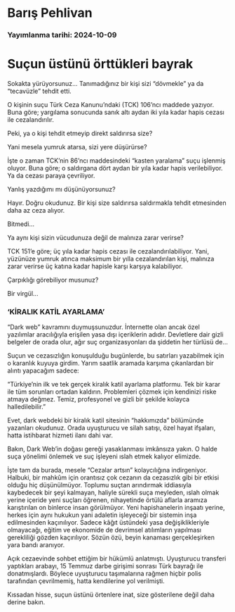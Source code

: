 # Barış Pehlivan

### Yayımlanma tarihi: 2024-10-09

# Suçun üstünü örttükleri bayrak

Sokakta yürüyorsunuz... Tanımadığınız bir kişi sizi “dövmekle” ya da “tecavüzle” tehdit etti.

O kişinin suçu Türk Ceza Kanunu’ndaki (TCK) 106’ncı maddede yazıyor. Buna göre; yargılama sonucunda sanık altı aydan iki yıla kadar hapis cezası ile cezalandırılır.

Peki, ya o kişi tehdit etmeyip direkt saldırırsa size?

Yani mesela yumruk atarsa, sizi yere düşürürse?

İşte o zaman TCK’nin 86’ncı maddesindeki “kasten yaralama” suçu işlenmiş oluyor. Buna göre; o saldırgana dört aydan bir yıla kadar hapis verilebiliyor. Ya da cezası paraya çevriliyor.

Yanlış yazdığımı mı düşünüyorsunuz?

Hayır. Doğru okudunuz. Bir kişi size saldırırsa saldırmakla tehdit etmesinden daha az ceza alıyor.

Bitmedi...

Ya aynı kişi sizin vücudunuza değil de malınıza zarar verirse?

TCK 151’e göre; üç yıla kadar hapis cezası ile cezalandırılabiliyor. Yani, yüzünüze yumruk atınca maksimum bir yılla cezalandırılan kişi, malınıza zarar verirse üç katına kadar hapisle karşı karşıya kalabiliyor.

Çarpıklığı görebiliyor musunuz?

Bir virgül...


### ‘KİRALIK KATİL AYARLAMA’

“Dark web” kavramını duymuşsunuzdur. İnternette olan ancak özel yazılımlar aracılığıyla erişilen yasa dışı içeriklerin adıdır. Devletlere dair gizli belgeler de orada olur, ağır suç organizasyonları da şiddetin her türlüsü de...

Suçun ve cezasızlığın konuşulduğu bugünlerde, bu satırları yazabilmek için o karanlık kuyuya girdim. Yarım saatlik aramada karşıma çıkanlardan bir alıntı yapacağım sadece:

“Türkiye’nin ilk ve tek gerçek kiralık katil ayarlama platformu. Tek bir karar ile tüm sorunları ortadan kaldırın. Problemleri çözmek için kendinizi riske atmaya değmez. Temiz, profesyonel ve gizli bir şekilde kolayca halledilebilir.”

Evet, dark webdeki bir kiralık katil sitesinin “hakkımızda” bölümünde yazanları okudunuz. Orada uyuşturucu ve silah satışı, özel hayat ifşaları, hatta istihbarat hizmeti ilanı dahi var.

Bakın, Dark Web’in doğası gereği yasaklanması imkânsıza yakın. O halde suça yönelimi önlemek ve suç işleyeni ıslah etmek kalıyor elimizde.

İşte tam da burada, mesele “Cezalar artsın” kolaycılığına indirgeniyor. Halbuki, bir mahkûm için orantısız çok cezanın da cezasızlık gibi bir etkisi olduğu hiç düşünülmüyor. Toplumu suçtan arındırmak iddiasıyla kaybedecek bir şeyi kalmayan, haliyle sürekli suça meyleden, ıslah olmak yerine içeride yeni suçları öğrenen, nihayetinde örtülü aflarla aramıza karıştırılan on binlerce insan görülmüyor. Yeni hapishanelerin inşaatı yerine, herkes için aynı hukukun yani adaletin işleyeceği bir sistemin inşa edilmesinden kaçınılıyor. Sadece kâğıt üstündeki yasa değişiklikleriyle olmayacağı, eğitim ve ekonomide de devrimsel atılımların yapılması gerekliliği gözden kaçırılıyor. Sözün özü, beyin kanaması gerçekleşirken yara bandı aranıyor.

Açık cezaevinde sohbet ettiğim bir hükümlü anlatmıştı. Uyuşturucu transferi yaptıkları arabayı, 15 Temmuz darbe girişimi sonrası Türk bayrağı ile donatmışlardı. Böylece uyuşturucu taşımalarına rağmen hiçbir polis tarafından çevrilmemiş, hatta kendilerine yol verilmişti.

Kıssadan hisse, suçun üstünü örtenlere inat, size gösterilene değil daha derine bakın.

